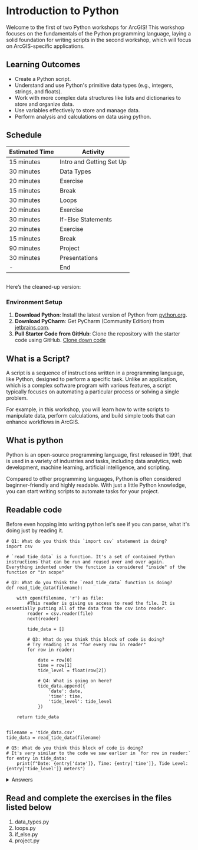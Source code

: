 # Introduction to Python

Welcome to the first of two Python workshops for ArcGIS! This workshop focuses on the fundamentals of the Python programming language, laying a solid foundation for writing scripts in the second workshop, which will focus on ArcGIS-specific applications.

## Learning Outcomes
- Create a Python script.
- Understand and use Python's primitive data types (e.g., integers, strings, and floats).
- Work with more complex data structures like lists and dictionaries to store and organize data.
- Use variables effectively to store and manage data.
- Perform analysis and calculations on data using python.

## Schedule

| Estimated Time | Activity                |
|----------------|-------------------------|
| 15 minutes     | Intro and Getting Set Up|
| 30 minutes     | Data Types              |
| 20 minutes     | Exercise                |
| 15 minutes     | Break                   |
| 30 minutes     | Loops                   |
| 20 minutes     | Exercise                |
| 30 minutes     | If-Else Statements      |
| 20 minutes     | Exercise                |
| 15 minutes     | Break                   |
| 90 minutes     | Project                 |
| 30 minutes     | Presentations           |
| -              | End                     |

## 

Here’s the cleaned-up version:


### Environment Setup
1. **Download Python**: Install the latest version of Python from [python.org](https://www.python.org/).
2. **Download PyCharm**: Get PyCharm (Community Edition) from [jetbrains.com](https://www.jetbrains.com/pycharm/).
3. **Pull Starter Code from GitHub**: Clone the repository with the starter code using GitHub. [Clone down code](https://www.jetbrains.com/help/pycharm/set-up-a-git-repository.html#clone-repo)

## What is a Script?

A script is a sequence of instructions written in a programming language, like Python, designed to perform a specific task. Unlike an application, which is a complex software program with various features, a script typically focuses on automating a particular process or solving a single problem.

For example, in this workshop, you will learn how to write scripts to manipulate data, perform calculations, and build simple tools that can enhance workflows in ArcGIS.

## What is python
Python is an open-source programming language, first released in 1991, that is used in a variety of industries and tasks, including data analytics, web development, machine learning, artificial intelligence, and scripting.

Compared to other programming languages, Python is often considered beginner-friendly and highly readable. With just a little Python knowledge, you can start writing scripts to automate tasks for your project. 

## Readable code 
Before even hopping into writing python let's see if you can parse, what it's doing just by reading it. 

``` 
# Q1: What do you think this `import csv` statement is doing?
import csv 

# `read_tide_data` is a function. It's a set of contained Python instructions that can be run and reused over and over again. Everything indented under the function is considered "inside" of the function or "in scope"

# Q2: What do you think the `read_tide_data` function is doing?
def read_tide_data(filename):
    
    with open(filename, 'r') as file:  
        #This reader is giving us access to read the file. It is essentially putting all of the data from the csv into reader.       
        reader = csv.reader(file)
        next(reader)

        tide_data = []
        
        # Q3: What do you think this block of code is doing?
        # Try reading it as "for every row in reader"
        for row in reader:
     
            date = row[0]  
            time = row[1]  
            tide_level = float(row[2])  
            
            # Q4: What is going on here?
            tide_data.append({
                'date': date,
                'time': time,
                'tide_level': tide_level
            })

    return tide_data


filename = 'tide_data.csv'
tide_data = read_tide_data(filename)

# Q5: What do you think this block of code is doing?
# It's very similar to the code we saw earlier in `for row in reader:`
for entry in tide_data:
    print(f"Date: {entry['date']}, Time: {entry['time']}, Tide Level: {entry['tide_level']} meters")
``` 

<details>
  <summary>Answers</summary>

1. This is an import statement that gives us access to Python's built-in csv module, which helps us work with CSV files.    

2. The read_tide_data function allows us to programmatically open and extract data from the CSV file. While the csv module provides the tools to read the file, the function is responsible for "reading" the tide data, parsing it, and giving us access to the data in a structured way.     

3. This block of code is called a loop. Similar to the function, everything indented under the loop is considered inside it. The loop runs the indented code a specific number of times. In this case, it runs once for every row in reader. For example, if there are 10 rows of data, the loop will run 10 times; if there are 100 rows, it will run 100 times.    

4. This part is a little tricky. The reader object is not very user-friendly to work with directly, so we break it into smaller, manageable pieces. The variable row acts as a container, holding one row of data at a time from reader. We then extract individual values from the row—date, time, and tide_level—and organize them into a data structure called a "dictionary." The dictionary uses keys ('date', 'time', 'tide_level') to make the data easier to access and use later.     

5. This is another loop. The variable tide_data contains the parsed data from the CSV file, and this loop prints each row to the console.     
</details>

## Read and complete the exercises in the files listed below
1. data_types.py
2. loops.py
3. if_else.py
4. project.py 